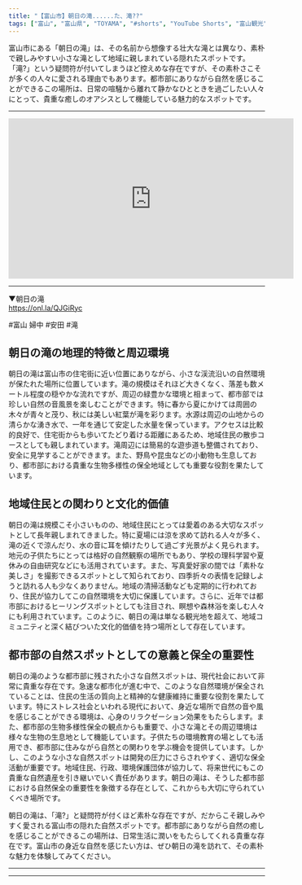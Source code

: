 ```yaml
---
title: "【富山市】朝日の滝......た、滝??"
tags: ["富山", "富山県", "TOYAMA", "#shorts", "YouTube Shorts", "富山観光", "富山旅行", "北陸観光", "富山市", "富山市観光", "富山駅", "富山県の観光スポット", "富山県でおすすめの場所", "富山県の見どころ"]
---
```


富山市にある「朝日の滝」は、その名前から想像する壮大な滝とは異なり、素朴で親しみやすい小さな滝として地域に親しまれている隠れたスポットです。「滝?」という疑問符が付いてしまうほど控えめな存在ですが、その素朴さこそが多くの人々に愛される理由でもあります。都市部にありながら自然を感じることができるこの場所は、日常の喧騒から離れて静かなひとときを過ごしたい人々にとって、貴重な癒しのオアシスとして機能している魅力的なスポットです。

---

<!-- 🎥 YouTube動画埋め込み -->
<iframe width="560" height="315" src="https://www.youtube.com/embed/kM2vX9fH8sQ" title="YouTube video player" frameborder="0" allowfullscreen></iframe>

---

▼朝日の滝<br />
https://onl.la/QJGiRyc

#富山 婦中 #安田 #滝

## 朝日の滝の地理的特徴と周辺環境

朝日の滝は富山市の住宅街に近い位置にありながら、小さな渓流沿いの自然環境が保たれた場所に位置しています。滝の規模はそれほど大きくなく、落差も数メートル程度の穏やかな流れですが、周辺の緑豊かな環境と相まって、都市部では珍しい自然の音風景を楽しむことができます。特に春から夏にかけては周囲の木々が青々と茂り、秋には美しい紅葉が滝を彩ります。水源は周辺の山地からの清らかな湧き水で、一年を通じて安定した水量を保っています。アクセスは比較的良好で、住宅街からも歩いてたどり着ける距離にあるため、地域住民の散歩コースとしても親しまれています。滝周辺には簡易的な遊歩道も整備されており、安全に見学することができます。また、野鳥や昆虫などの小動物も生息しており、都市部における貴重な生物多様性の保全地域としても重要な役割を果たしています。

## 地域住民との関わりと文化的価値

朝日の滝は規模こそ小さいものの、地域住民にとっては愛着のある大切なスポットとして長年親しまれてきました。特に夏場には涼を求めて訪れる人々が多く、滝の近くで涼んだり、水の音に耳を傾けたりして過ごす光景がよく見られます。地元の子供たちにとっては格好の自然観察の場所でもあり、学校の理科学習や夏休みの自由研究などにも活用されています。また、写真愛好家の間では「素朴な美しさ」を撮影できるスポットとして知られており、四季折々の表情を記録しようと訪れる人も少なくありません。地域の清掃活動なども定期的に行われており、住民が協力してこの自然環境を大切に保護しています。さらに、近年では都市部におけるヒーリングスポットとしても注目され、瞑想や森林浴を楽しむ人々にも利用されています。このように、朝日の滝は単なる観光地を超えて、地域コミュニティと深く結びついた文化的価値を持つ場所として存在しています。

## 都市部の自然スポットとしての意義と保全の重要性

朝日の滝のような都市部に残された小さな自然スポットは、現代社会において非常に貴重な存在です。急速な都市化が進む中で、このような自然環境が保全されていることは、住民の生活の質向上と精神的な健康維持に重要な役割を果たしています。特にストレス社会といわれる現代において、身近な場所で自然の音や風を感じることができる環境は、心身のリラクゼーション効果をもたらします。また、都市部の生物多様性保全の観点からも重要で、小さな滝とその周辺環境は様々な生物の生息地として機能しています。子供たちの環境教育の場としても活用でき、都市部に住みながら自然との関わりを学ぶ機会を提供しています。しかし、このような小さな自然スポットは開発の圧力にさらされやすく、適切な保全活動が重要です。地域住民、行政、環境保護団体が協力して、将来世代にもこの貴重な自然遺産を引き継いでいく責任があります。朝日の滝は、そうした都市部における自然保全の重要性を象徴する存在として、これからも大切に守られていくべき場所です。

朝日の滝は、「滝?」と疑問符が付くほど素朴な存在ですが、だからこそ親しみやすく愛される富山市の隠れた自然スポットです。都市部にありながら自然の癒しを感じることができるこの場所は、日常生活に潤いをもたらしてくれる貴重な存在です。富山市の身近な自然を感じたい方は、ぜひ朝日の滝を訪れて、その素朴な魅力を体験してみてください。

---

<!-- 🗺 Googleマップ（自動表示: page.tsxで地域名から自動生成） -->

<!-- 📍 宿泊リンク（自動表示: page.tsxで地域別リンクを自動生成）
     - タイトルから地域名を抽出
     - JTB / 楽天トラベル / じゃらん / 一休.com 対応
     - 環境変数でプロバイダー切替可能
-->

<!-- 📚 関連記事（自動表示: page.tsxで同カテゴリから2件自動選択） -->

<!-- 🏷️ タグ（自動表示: page.tsxで記事最下部に自動配置） -->

---

<!--
【記事文字数ルール】
- 基本文字数: 最低1000文字以上
- 推奨文字数: 1000〜1500文字（スマホ読みやすさ最優先）
- 上限なし: 情報量的に必要な場合は1500文字や2000文字を超えても良い
- 判断基準: 読者にとって価値ある情報を過不足なく提供できる文字数

【記事構成の最終形】
1. タイトル・動画・本文
2. まとめ
3. Googleマップ（見出しなし、マップのみ自動表示）
4. **宿泊リンク（地域別自動生成）** ← 2025年10月7日追加
5. 関連記事（H3、同カテゴリから2件自動選択）
6. タグ（記事最下部に自動表示）
7. ナビゲーションボタン

【宿泊リンクシステム仕様】
- タイトルから地域名を自動抽出（【〇〇市】形式優先）
- 北陸地方地域辞書: 富山/石川/福井の主要都市対応
- 対応プロバイダー: JTB（既定）/ 楽天トラベル / じゃらん / 一休.com
- 環境変数で切替: NEXT_PUBLIC_DEFAULT_TRAVEL_PROVIDER
- URLテンプレート: 地域名自動エンコード + アフィリエイトID挿入
- 配置位置: Googleマップ直後、関連記事より前

【自動生成セクション】
※以下はpage.tsxで自動生成されるため、記事本文には含めない
- Googleマップ: タイトル【】内の地域名から生成
- 宿泊リンク: 地域名抽出 → Deeplink生成 → スタイル適用
- 関連記事: 同カテゴリから2件を自動選択・リンク化
- タグ: 記事データから最下部に自動配置

【削除済みセクション】
※アクセス方法・周辺情報・公式リンクセクションは不要（2025年10月5日削除）

【AdSense・アフィリエイト】
- Google AdSense: 全ページ自動読み込み（layout.tsx）
- アフィリエイトスクリプト: AffilScript（layout.tsx）
- data-affil属性での動的リンク変換機能あり（現在は宿泊リンクで代替）

【最終更新】2025年10月7日 - 地域別宿泊リンク自動生成システム実装
-->
